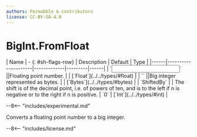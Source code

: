 ```yaml
---
authors: Formabble & contributors
license: CC-BY-SA-4.0
---
```



# BigInt.FromFloat

<div class="sh-parameters" markdown="1">
| Name | - {: #sh-flags-row} | Description | Default | Type |
|------|---------------------|-------------|---------|------|
| `<input>` ||Floating point number. | | [`Float`](../../types/#float) |
| `<output>` ||Big integer represented as bytes. | | [`Bytes`](../../types/#bytes) |
| `ShiftedBy` |  | The shift is of the decimal point, i.e. of powers of ten, and is to the left if n is negative or to the right if n is positive. | `0` | [`Int`](../../types/#int) |

</div>

--8<-- "includes/experimental.md"

Converts a floating point number to a big integer.

--8<-- "includes/license.md"

